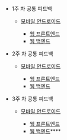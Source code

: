 - 1주 차 공통 피드백
    
    - [모바일 안드로이드](https://docs.google.com/document/d/1VhEvU7rqzhlfTglVtp1wMr2j1hGtC0UZaZGTfWul29E/edit?usp=sharing "모바일 안드로이드
        (https://docs.google.com/document/d/1VhEvU7rqzhlfTglVtp1wMr2j1hGtC0UZaZGTfWul29E/edit?usp=sharing)")
        
        - [웹 프론트엔드](https://docs.google.com/document/d/1l76wiXzM1Pp8AXuJ9V9oYPMVU4gR7NotVZM-zLoKVus/edit?usp=sharing "웹 프론트엔드
            (https://docs.google.com/document/d/1l76wiXzM1Pp8AXuJ9V9oYPMVU4gR7NotVZM-zLoKVus/edit?usp=sharing)")
        - [웹 백엔드](https://docs.google.com/document/d/1MdiqBV5nhSfFB96-p5LlKrGM8uLopXslh1vEzwxR9Bo/edit?usp=sharing "웹 백엔드
            (https://docs.google.com/document/d/1MdiqBV5nhSfFB96-p5LlKrGM8uLopXslh1vEzwxR9Bo/edit?usp=sharing)")
        
    
- 2주 차 공통 피드백
    
    - [모바일 안드로이드](https://docs.google.com/document/d/1QX2_BORd8dxr-6xWqJ8GYYaRU_fyV5XrZKggXi5EOJo/edit?usp=sharing "모바일 안드로이드
        (https://docs.google.com/document/d/1QX2_BORd8dxr-6xWqJ8GYYaRU_fyV5XrZKggXi5EOJo/edit?usp=sharing)")
        
        - [웹 프론트엔드](https://docs.google.com/document/d/104gNJBpcn1Xc6UxhZaCcYucaxEQZVR8G1T9-HUPdJBo/edit?usp=sharing "웹 프론트엔드
            (https://docs.google.com/document/d/104gNJBpcn1Xc6UxhZaCcYucaxEQZVR8G1T9-HUPdJBo/edit?usp=sharing)")
        - [웹 백엔드](https://docs.google.com/document/d/1QW_762N0WC6JvAiDHNBYXzLJ60y1Azex1d7tID0BggM/edit?usp=sharing "웹 백엔드
            (https://docs.google.com/document/d/1QW_762N0WC6JvAiDHNBYXzLJ60y1Azex1d7tID0BggM/edit?usp=sharing)")
        
    
- 3주 차 공통 피드백
    
    - [모바일 안드로이드](https://docs.google.com/document/d/148KSgQvsgw2-70jXfxUqvJy8Ic1rgHKBGvmhh51mnrI/edit?usp=sharing "모바일 안드로이드
        (https://docs.google.com/document/d/148KSgQvsgw2-70jXfxUqvJy8Ic1rgHKBGvmhh51mnrI/edit?usp=sharing)")
        
        - [웹 프론트엔드](https://docs.google.com/document/d/1vNGaaExC1D3zX_AU9tmO7LqPLSKraoI6GXvhraqtFj4/edit?usp=sharing "웹 프론트엔드
            (https://docs.google.com/document/d/1vNGaaExC1D3zX_AU9tmO7LqPLSKraoI6GXvhraqtFj4/edit?usp=sharing)")
        - [웹 백엔드](https://docs.google.com/document/d/1MsfVKpgiDyhq6ArbTwsf9EEqDBD85vyt9Oj25i0zkEM/edit?usp=sharing "웹 백엔드
            (https://docs.google.com/document/d/1MsfVKpgiDyhq6ArbTwsf9EEqDBD85vyt9Oj25i0zkEM/edit?usp=sharing)")****